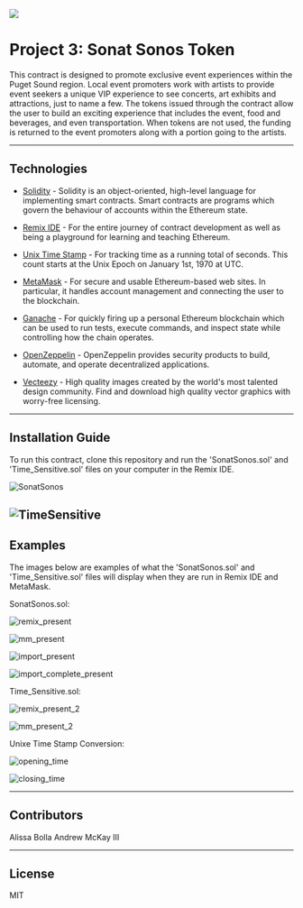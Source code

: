 ![](./Images/light_waves.jpg)

# Project 3: Sonat Sonos Token
This contract is designed to promote exclusive event experiences within the Puget Sound region.  Local event promoters work with artists to provide event seekers a unique VIP experience to see concerts, art exhibits and attractions, just to name a few.  The tokens issued through the contract allow the user to build an exciting experience that includes the event, food and beverages, and even transportation.  When tokens are not used, the funding is returned to the event promoters along with a portion going to the artists.




---

## Technologies

* [Solidity](https://docs.soliditylang.org/en/v0.8.9/) - Solidity is an object-oriented, high-level language for implementing smart contracts. Smart contracts are programs which govern the behaviour of accounts within the Ethereum state.

* [Remix IDE](https://remix-ide.readthedocs.io/en/latest/) - For the entire journey of contract development as well as being a playground for learning and teaching Ethereum.

* [Unix Time Stamp](https://www.unixtimestamp.com/index.php) - For tracking time as a running total of seconds. This count starts at the Unix Epoch on January 1st, 1970 at UTC.

* [MetaMask](https://docs.metamask.io/guide/) - For secure and usable Ethereum-based web sites. In particular, it handles account management and connecting the user to the blockchain.

* [Ganache](https://www.trufflesuite.com) - For quickly firing up a personal Ethereum blockchain which can be used to run tests, execute commands, and inspect state while controlling how the chain operates.

* [OpenZeppelin](https://docs.openzeppelin.com/openzeppelin/) - OpenZeppelin provides security products to build, automate, and operate decentralized applications.

* [Vecteezy](https://www.vecteezy.com/) - High quality images created by the world's most talented design community. Find and download high quality vector graphics with worry-free licensing.

---

## Installation Guide

To run this contract, clone this repository and run the 'SonatSonos.sol' and 'Time_Sensitive.sol' files on your computer in the Remix IDE. 

![SonatSonos](./Images/SonatSonos.PNG)

![TimeSensitive](./Images/TimeSensitive.PNG)
---

## Examples

The images below are examples of what the 'SonatSonos.sol' and 'Time_Sensitive.sol' files will display when they are run in Remix IDE and MetaMask.

SonatSonos.sol:

![remix_present](./Images/remix_present.PNG)

![mm_present](./Images/mm_present.PNG)

![import_present](./Images/import_present.PNG)

![import_complete_present](./Images/import_complete_present.PNG)

Time_Sensitive.sol:

![remix_present_2](./Images/remix_present_2.PNG)

![mm_present_2](./Images/mm_present_2.PNG)

Unixe Time Stamp Conversion:

![opening_time](./Images/opening_time.PNG)

![closing_time](./Images/closing_time.PNG)

---

## Contributors

Alissa Bolla
Andrew McKay III

---

## License

MIT
